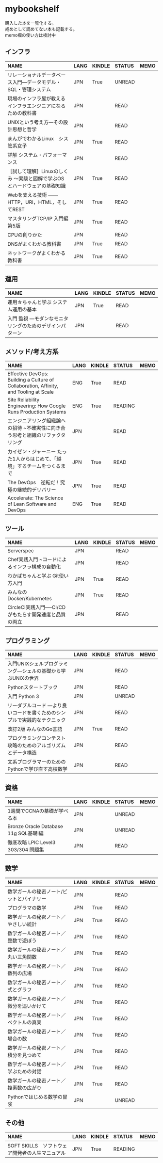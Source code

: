 # mybookshelf

購入した本を一覧化する。  
戒めとして読めてない本も記載する。  
memo欄の使い方は検討中

## インフラ

|NAME|LANG|KINDLE|STATUS|MEMO|
|:---|:---|:---|:---|:---|
|リレーショナルデータベース入門―データモデル・SQL・管理システム |JPN|True|UNREAD||
|現場のインフラ屋が教える インフラエンジニアになるための教科書|JPN||READ||
|UNIXという考え方―その設計思想と哲学|JPN||READ||
|まんがでわかるLinux　シス管系女子|JPN|True|READ||
|詳解 システム・パフォーマンス|JPN||READ||
|［試して理解］Linuxのしくみ ～実験と図解で学ぶOSとハードウェアの基礎知識|JPN|True|READ||
|Webを支える技術 ―― HTTP，URI，HTML，そしてREST|JPN|True|READ||
|マスタリングTCP/IP 入門編　第5版|JPN|True|READ||
|CPUの創りかた|JPN||READ||
|DNSがよくわかる教科書|JPN|True|READ||
|ネットワークがよくわかる教科書|JPN|True|READ||

## 運用

|NAME|LANG|KINDLE|STATUS|MEMO|
|:---|:---|:---|:---|:---|
|運用☆ちゃんと学ぶ システム運用の基本|JPN|True|READ||
|入門 監視 ―モダンなモニタリングのためのデザインパターン|JPN||READ||

## メソッド/考え方系

|NAME|LANG|KINDLE|STATUS|MEMO|
|:---|:---|:---|:---|:---|
|Effective DevOps: Building a Culture of Collaboration, Affinity, and Tooling at Scale|ENG|True|READ||
|Site Reliability Engineering: How Google Runs Production Systems|ENG|True|READING||
|エンジニアリング組織論への招待 ~不確実性に向き合う思考と組織のリファクタリング|JPN||READ||
|カイゼン・ジャーニー たった1人からはじめて、「越境」するチームをつくるまで|JPN|True|READ||
|The DevOps　逆転だ！究極の継続的デリバリー|JPN|True|READ||
|Accelerate: The Science of Lean Software and DevOps|ENG|True|READ||


## ツール

|NAME|LANG|KINDLE|STATUS|MEMO|
|:---|:---|:---|:---|:---|
|Serverspec|JPN||READ||
|Chef実践入門 ~コードによるインフラ構成の自動化|JPN||READ||
|わかばちゃんと学ぶ Git使い方入門|JPN|True|READ||
|みんなのDocker/Kubernetes|JPN|True|READ||
|CircleCI実践入門──CI/CDがもたらす開発速度と品質の両立|JPN||READ||

## プログラミング

|NAME|LANG|KINDLE|STATUS|MEMO|
|:---|:---|:---|:---|:---|
|入門UNIXシェルプログラミング―シェルの基礎から学ぶUNIXの世界|JPN||READ||
|Pythonスタートブック|JPN||READ||
|入門 Python 3|JPN||UNREAD||
|リーダブルコード ―より良いコードを書くためのシンプルで実践的なテクニック|JPN||READ||
|改訂2版 みんなのGo言語|JPN|True|READ|
|プログラミングコンテスト攻略のためのアルゴリズムとデータ構造|JPN||READ|
|文系プログラマーのためのPythonで学び直す高校数学|JPN||READ|

## 資格

|NAME|LANG|KINDLE|STATUS|MEMO|
|:---|:---|:---|:---|:---|
|1週間でCCNAの基礎が学べる本|JPN||UNREAD||
|Bronze Oracle Database 11g SQL基礎I編|JPN||UNREAD||
|徹底攻略 LPIC Level3 303/304 問題集|JPN||READ||

## 数学

|NAME|LANG|KINDLE|STATUS|MEMO|
|:---|:---|:---|:---|:---|
|数学ガールの秘密ノート/ビットとバイナリー|JPN||READ||
|プログラマの数学|JPN|True|READ||
|数学ガールの秘密ノート／やさしい統計|JPN|True|READ||
|数学ガールの秘密ノート／整数で遊ぼう|JPN|True|READ||
|数学ガールの秘密ノート／丸い三角関数|JPN|True|READ||
|数学ガールの秘密ノート／数列の広場|JPN|True|READ||
|数学ガールの秘密ノート／式とグラフ|JPN|True|READ||
|数学ガールの秘密ノート／微分を追いかけて|JPN|True|READ||
|数学ガールの秘密ノート／ベクトルの真実|JPN|True|READ||
|数学ガールの秘密ノート／場合の数|JPN|True|READ||
|数学ガールの秘密ノート／積分を見つめて|JPN|True|READ||
|数学ガールの秘密ノート／学ぶための対話|JPN|True|READ||
|数学ガールの秘密ノート／複素数の広がり|JPN|True|READ||
|Pythonではじめる数学の冒険|JPN||UNREAD||

## その他

|NAME|LANG|KINDLE|STATUS|MEMO|
|:---|:---|:---|:---|:---|
|SOFT SKILLS　ソフトウェア開発者の人生マニュアル|JPN|True|READING||
